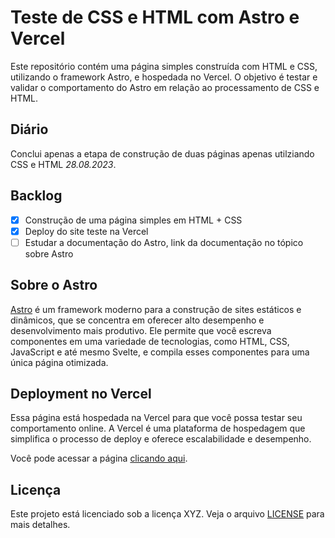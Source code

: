 # Teste de CSS e HTML com Astro e Vercel

Este repositório contém uma página simples construída com HTML e CSS, utilizando o framework Astro, e hospedada no Vercel. O objetivo é testar e validar o comportamento do Astro em relação ao processamento de CSS e HTML.

## Diário

Conclui apenas a etapa de construção de duas páginas apenas utilziando CSS e HTML *28.08.2023*.

## Backlog
- [x] Construção de uma página simples em HTML + CSS
- [x] Deploy do site teste na Vercel
- [ ] Estudar a documentação do Astro, link da documentação no tópico sobre Astro 

## Sobre o Astro

[Astro](https://docs.astro.build/pt-br/getting-started) é um framework moderno para a construção de sites estáticos e dinâmicos, que se concentra em oferecer alto desempenho e desenvolvimento mais produtivo. Ele permite que você escreva componentes em uma variedade de tecnologias, como HTML, CSS, JavaScript e até mesmo Svelte, e compila esses componentes para uma única página otimizada.

<!-- ## Como testar localmente

1. Certifique-se de ter o Node.js instalado em seu computador.
2. Clone este repositório: `git clone https://github.com/seu-usuario/nome-do-repositorio.git`
3. Navegue até o diretório do projeto: `cd nome-do-repositorio`
4. Instale as dependências: `npm install`
5. Inicie o servidor de desenvolvimento: `npm run dev`
6. Acesse o site em seu navegador: `http://localhost:3000` -->

## Deployment no Vercel

Essa página está hospedada na Vercel para que você possa testar seu comportamento online. A Vercel é uma plataforma de hospedagem que simplifica o processo de deploy e oferece escalabilidade e desempenho.

Você pode acessar a página [clicando aqui](https://jorgesouza.dev.br/).

<!-- ## Contribuições

Contribuições são bem-vindas! Sinta-se à vontade para abrir issues ou pull requests se você tiver alguma sugestão, correção de bugs ou melhorias para propor. -->

## Licença

Este projeto está licenciado sob a licença XYZ. Veja o arquivo [LICENSE](LICENSE) para mais detalhes.
